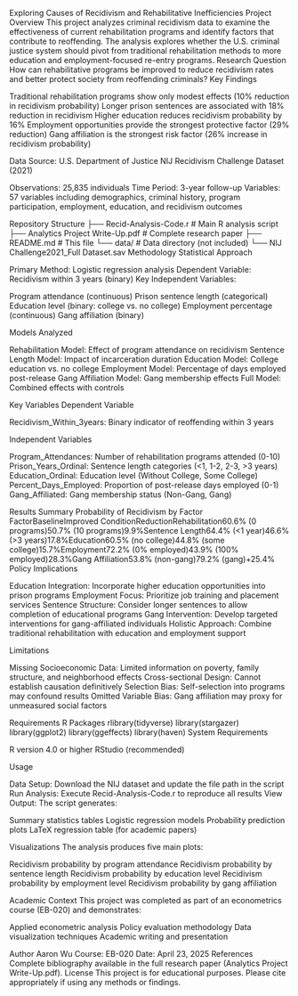 Exploring Causes of Recidivism and Rehabilitative Inefficiencies
Project Overview
This project analyzes criminal recidivism data to examine the effectiveness of current rehabilitation programs and identify factors that contribute to reoffending. The analysis explores whether the U.S. criminal justice system should pivot from traditional rehabilitation methods to more education and employment-focused re-entry programs.
Research Question
How can rehabilitative programs be improved to reduce recidivism rates and better protect society from reoffending criminals?
Key Findings

Traditional rehabilitation programs show only modest effects (10% reduction in recidivism probability)
Longer prison sentences are associated with 18% reduction in recidivism
Higher education reduces recidivism probability by 16%
Employment opportunities provide the strongest protective factor (29% reduction)
Gang affiliation is the strongest risk factor (26% increase in recidivism probability)

Data
Source: U.S. Department of Justice NIJ Recidivism Challenge Dataset (2021)

Observations: 25,835 individuals
Time Period: 3-year follow-up
Variables: 57 variables including demographics, criminal history, program participation, employment, education, and recidivism outcomes

Repository Structure
├── Recid-Analysis-Code.r          # Main R analysis script
├── Analytics Project Write-Up.pdf  # Complete research paper
├── README.md                      # This file
└── data/                          # Data directory (not included)
    └── NIJ Challenge2021_Full Dataset.sav
Methodology
Statistical Approach

Primary Method: Logistic regression analysis
Dependent Variable: Recidivism within 3 years (binary)
Key Independent Variables:

Program attendance (continuous)
Prison sentence length (categorical)
Education level (binary: college vs. no college)
Employment percentage (continuous)
Gang affiliation (binary)

Models Analyzed

Rehabilitation Model: Effect of program attendance on recidivism
Sentence Length Model: Impact of incarceration duration
Education Model: College education vs. no college
Employment Model: Percentage of days employed post-release
Gang Affiliation Model: Gang membership effects
Full Model: Combined effects with controls

Key Variables
Dependent Variable

Recidivism_Within_3years: Binary indicator of reoffending within 3 years

Independent Variables

Program_Attendances: Number of rehabilitation programs attended (0-10)
Prison_Years_Ordinal: Sentence length categories (<1, 1-2, 2-3, >3 years)
Education_Ordinal: Education level (Without College, Some College)
Percent_Days_Employed: Proportion of post-release days employed (0-1)
Gang_Affiliated: Gang membership status (Non-Gang, Gang)

Results Summary
Probability of Recidivism by Factor
FactorBaselineImproved ConditionReductionRehabilitation60.6% (0 programs)50.7% (10 programs)9.9%Sentence Length64.4% (<1 year)46.6% (>3 years)17.8%Education60.5% (no college)44.8% (some college)15.7%Employment72.2% (0% employed)43.9% (100% employed)28.3%Gang Affiliation53.8% (non-gang)79.2% (gang)+25.4%
Policy Implications

Education Integration: Incorporate higher education opportunities into prison programs
Employment Focus: Prioritize job training and placement services
Sentence Structure: Consider longer sentences to allow completion of educational programs
Gang Intervention: Develop targeted interventions for gang-affiliated individuals
Holistic Approach: Combine traditional rehabilitation with education and employment support

Limitations

Missing Socioeconomic Data: Limited information on poverty, family structure, and neighborhood effects
Cross-sectional Design: Cannot establish causation definitively
Selection Bias: Self-selection into programs may confound results
Omitted Variable Bias: Gang affiliation may proxy for unmeasured social factors

Requirements
R Packages
rlibrary(tidyverse)
library(stargazer)
library(ggplot2)
library(ggeffects)
library(haven)
System Requirements

R version 4.0 or higher
RStudio (recommended)

Usage

Data Setup: Download the NIJ dataset and update the file path in the script
Run Analysis: Execute Recid-Analysis-Code.r to reproduce all results
View Output: The script generates:

Summary statistics tables
Logistic regression models
Probability prediction plots
LaTeX regression table (for academic papers)


Visualizations
The analysis produces five main plots:

Recidivism probability by program attendance
Recidivism probability by sentence length
Recidivism probability by education level
Recidivism probability by employment level
Recidivism probability by gang affiliation

Academic Context
This project was completed as part of an econometrics course (EB-020) and demonstrates:

Applied econometric analysis
Policy evaluation methodology
Data visualization techniques
Academic writing and presentation

Author
Aaron Wu
Course: EB-020
Date: April 23, 2025
References
Complete bibliography available in the full research paper (Analytics Project Write-Up.pdf).
License
This project is for educational purposes. Please cite appropriately if using any methods or findings.
